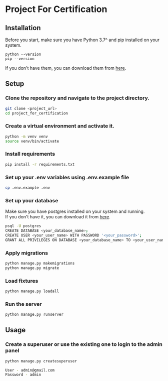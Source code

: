 # Project For Certification
## Installation
Before you start, make sure you have Python 3.7^ and pip installed on your system.
```
python --version
pip --version
```
If you don't have them, you can download them from [here](https://www.python.org/downloads/).

## Setup
### Clone the repository and navigate to the project directory.

```sh
git clone <project_url>
cd project_for_certification
```

### Create a virtual environment and activate it.
```sh
python -m venv venv
source venv/bin/activate
```

### Install requirements
```sh
pip install -r requirements.txt
```
### Set up your .env variables using .env.example file
```sh
cp .env.example .env
```
### Set up your database
Make sure you have postgres installed on your system and running.   
If you don't have it, you can download it from [here](https://www.postgresql.org/download/).
```sh
psql -U postgres
CREATE DATABASE <your_database_name>;
CREATE USER <your_user_name> WITH PASSWORD '<your_password>';
GRANT ALL PRIVILEGES ON DATABASE <your_database_name> TO <your_user_name>;
```
### Apply migrations
```sh
python manage.py makemigrations
python manage.py migrate
```
### Load fixtures
```sh
python manage.py loadall 
```
### Run the server
```sh
python manage.py runserver
```

## Usage
### Create a superuser or use the existing one to login to the admin panel
```sh
python manage.py createsuperuser
```
```sh
User - admin@gmail.com
Password - admin
```